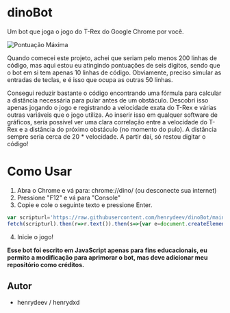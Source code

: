 # dinoBot

Um bot que joga o jogo do T-Rex do Google Chrome por você.

![Pontuação Máxima](https://i.imgur.com/uAlZzuq.png)

Quando comecei este projeto, achei que seriam pelo menos 200 linhas de código, mas aqui estou eu atingindo pontuações de seis dígitos, sendo que o bot em si tem apenas 10 linhas de código. Obviamente, preciso simular as entradas de teclas, e é isso que ocupa as outras 50 linhas.

Consegui reduzir bastante o código encontrando uma fórmula para calcular a distância necessária para pular antes de um obstáculo. Descobri isso apenas jogando o jogo e registrando a velocidade exata do T-Rex e várias outras variáveis que o jogo utiliza. Ao inserir isso em qualquer software de gráficos, seria possível ver uma clara correlação entre a velocidade do T-Rex e a distância do próximo obstáculo (no momento do pulo). A distância sempre seria cerca de 20 * velocidade. A partir daí, só restou digitar o código!

# Como Usar

1. Abra o Chrome e vá para: chrome://dino/ (ou desconecte sua internet)
2. Pressione "F12" e vá para "Console"
3. Copie e cole o seguinte texto e pressione Enter.
```js
var scripturl='https://raw.githubusercontent.com/henrydeev/dinoBot/main/dinoBot.txt';
fetch(scripturl).then(r=>r.text()).then(s=>{var e=document.createElement('script');e.innerHTML=s;document.head.appendChild(e);}).catch(e=>console.error('Erro ao carregar o script:',e));
```
4. Inicie o jogo!

**Esse bot foi escrito em JavaScript apenas para fins educacionais, eu permito a modificação para aprimorar o bot, mas deve adicionar meu repositório como créditos.**

## Autor

- henrydeev / henrydxd
